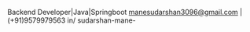 Backend Developer|Java|Springboot 
manesudarshan3096@gmail.com |(+91)9579979563 
in/ sudarshan-mane-

 